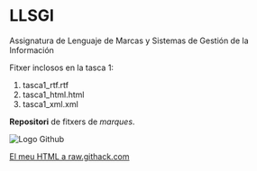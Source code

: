 # LLSGI
Assignatura de Lenguaje de Marcas y Sistemas de Gestión de la Información

Fitxer inclosos en la tasca 1:

1. tasca1_rtf.rtf
2. tasca1_html.html
3. tasca1_xml.xml

**Repositori** de fitxers de *marques*.

![Logo Github](https://octodex.github.com/images/bannekat.png)

[El meu HTML a raw.githack.com](https://raw.githack.com/XiscoCantallops/LLSGI/master/tasca1_html.html)
